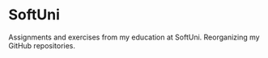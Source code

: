 # SoftUni
Аssignments and exercises from my education at SoftUni.
Reorganizing my GitHub repositories.